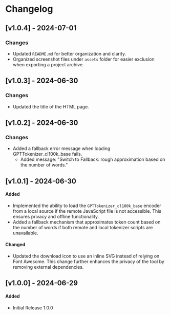 # Changelog

## [v1.0.4] - 2024-07-01
### Changes
- Updated `README.md` for better organization and clarity.
- Organized screenshot files under `assets` folder for easier exclusion when exporting a project archive.

## [v1.0.3] - 2024-06-30
### Changes
- Updated the title of the HTML page.

## [v1.0.2] - 2024-06-30
### Changes
- Added a fallback error message when loading GPTTokenizer_cl100k_base fails.
  - Added message: "Switch to Fallback: rough approximation based on the number of words."
 
## [v1.0.1] - 2024-06-30
#### Added
- Implemented the ability to load the `GPTTokenizer_cl100k_base` encoder from a local source if the remote JavaScript file is not accessible. This ensures privacy and offline functionality.
- Added a fallback mechanism that approximates token count based on the number of words if both remote and local tokenizer scripts are unavailable.

#### Changed
- Updated the download icon to use an inline SVG instead of relying on Font Awesome. This change further enhances the privacy of the tool by removing external dependencies.

## [v1.0.0] - 2024-06-29
#### Added
- Initial Release 1.0.0


